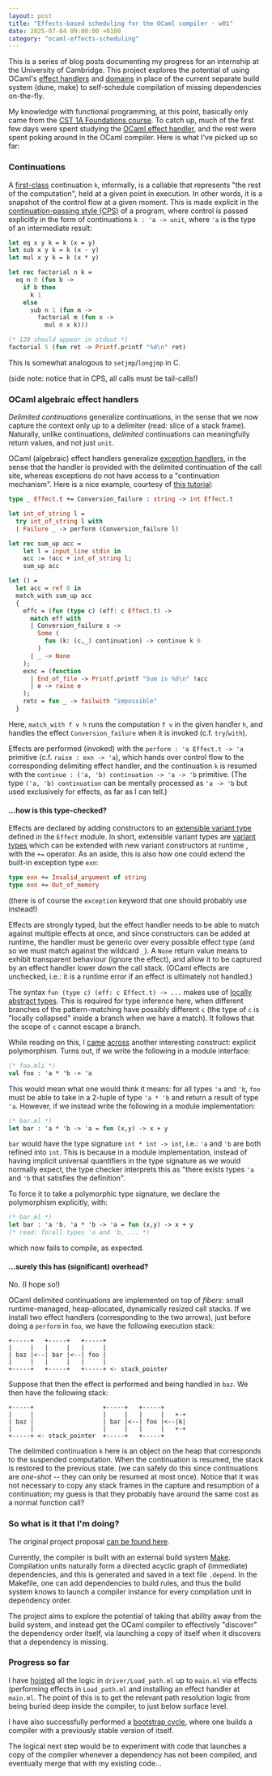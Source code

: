```yaml
---
layout: post
title: "Effects-based scheduling for the OCaml compiler - w01"
date: 2025-07-04 09:00:00 +0100
category: "ocaml-effects-scheduling"
---
```


This is a series of blog posts documenting my progress for an internship at the University of Cambridge. This project explores the potential of using OCaml's [effect handlers](https://ocaml.org/manual/5.3/effects.html) and [domains](https://ocaml.org/manual/5.3/parallelism.html) in place of the current separate build system (dune, make) to self-schedule compilation of missing dependencies on-the-fly.

My knowledge with functional programming, at this point, basically only came from the [CST 1A Foundations course](https://www.cl.cam.ac.uk/teaching/2425/FoundsCS/). To catch up, much of the first few days were spent studying the [OCaml effect handler](https://ocaml.org/manual/5.3/effects.html), and the rest were spent poking around in the OCaml compiler. Here is what I've picked up so far:

### Continuations

A [first-class](https://en.wikipedia.org/wiki/First-class_citizen) continuation `k`, informally, is a callable that represents "the rest of the computation", held at a given point in execution. In other words, it is a snapshot of the control flow at a given moment. This is made explicit in the [continuation-passing style (CPS)](https://en.wikipedia.org/wiki/Continuation-passing_style) of a program, where control is passed explicitly in the form of continuations `k : 'a -> unit`, where `'a` is the type of an intermediate result:

```ocaml
let eq x y k = k (x = y)
let sub x y k = k (x - y)
let mul x y k = k (x * y)

let rec factorial n k =
  eq n 0 (fun b ->
    if b then
      k 1
    else
      sub n 1 (fun m ->
        factorial m (fun x ->
          mul n x k)))

(* 120 should appear in stdout *)
factorial 5 (fun ret -> Printf.printf "%d\n" ret)
```

This is somewhat analogous to `setjmp`/`longjmp` in C.

(side note: notice that in CPS, all calls must be tail-calls!)

### OCaml algebraic effect handlers

_Delimited continuations_ generalize continuations, in the sense that we now capture the context only up to a delimiter (read: slice of a stack frame). Naturally, unlike continuations, _delimited_ continuations can meaningfully return values, and not just `unit`.

OCaml (algebraic) effect handlers generalize [exception handlers](https://ocaml.org/docs/error-handling), in the sense that the handler is provided with the delimited continuation of the call site, whereas exceptions do not have access to a "continuation mechanism". Here is a nice example, courtesy of [this tutorial](https://github.com/ocaml-multicore/ocaml-effects-tutorial):

```ocaml
type _ Effect.t += Conversion_failure : string -> int Effect.t

let int_of_string l =
  try int_of_string l with
  | Failure _ -> perform (Conversion_failure l)

let rec sum_up acc =
    let l = input_line stdin in
    acc := !acc + int_of_string l;
    sum_up acc

let () =
  let acc = ref 0 in
  match_with sum_up acc
  {
    effc = (fun (type c) (eff: c Effect.t) ->
      match eff with
      | Conversion_failure s ->
        Some (
          fun (k: (c,_) continuation) -> continue k 0
        )
      | _ -> None
    );
    exnc = (function
      | End_of_file -> Printf.printf "Sum is %d\n" !acc
      | e -> raise e
    );
    retc = fun _ -> failwith "impossible"
  }
```

Here, `match_with f v h` runs the computation `f v` in the given handler `h`, and handles the effect `Conversion_failure` when it is invoked (c.f. `try`/`with`).

Effects are performed (invoked) with the `perform : 'a Effect.t -> 'a` primitive (c.f. `raise : exn -> 'a`), which hands over control flow to the corresponding delimiting effect handler, and the continuation `k` is resumed with the `continue : ('a, 'b) continuation -> 'a -> 'b` primitive. (The type `('a, 'b) continuation` can be mentally processed as `'a -> 'b` but used exclusively for effects, as far as I can tell.)

#### ...how is this type-checked?

Effects are declared by adding constructors to an [extensible variant type](https://ocaml.org/manual/5.3/extensiblevariants.html) defined in the `Effect` module. In short, extensible variant types are [variant types](https://dev.realworldocaml.org/variants.html) which can be extended with new variant constructors at runtime , with the `+=` operator. As an aside, this is also how one could extend the built-in exception type `exn`:

```ocaml
type exn += Invalid_argument of string
type exn += Out_of_memory
```

(there is of course the `exception` keyword that one should probably use instead!)

Effects are strongly typed, but the effect handler needs to be able to match against multiple effects at once, and since constructors can be added at runtime, the handler must be generic over every possible effect type (and so we must match against the wildcard `_`). A `None` return value means to exhibit transparent behaviour (ignore the effect), and allow it to be captured by an effect handler lower down the call stack. (OCaml effects are unchecked, i.e.: it is a runtime error if an effect is ultimately not handled.)

The syntax `fun (type c) (eff: c Effect.t) -> ...` makes use of [locally abstract types](https://ocaml.org/manual/5.3/locallyabstract.html). This is required for type inference here, when different branches of the pattern-matching have possibly different `c` (the type of `c` is "locally collapsed" inside a branch when we have a match). It follows that the scope of `c` cannot escape a branch.

While reading on this, I [came](https://stackoverflow.com/questions/69144536/what-is-the-difference-between-a-and-type-a-and-when-to-use-each) [across](https://discuss.ocaml.org/t/locally-abstract-type-polymorphism-and-function-signature/4523) another interesting construct: explicit polymorphism. Turns out, if we write the following in a module interface:

```ocaml
(* foo.mli *)
val foo : 'a * 'b -> 'a
```

This would mean what one would think it means: for all types `'a` and `'b`, `foo` must be able to take in a 2-tuple of type `'a * 'b` and return a result of type `'a`. However, if we instead write the following in a module implementation:

```ocaml
(* bar.ml *)
let bar : 'a * 'b -> 'a = fun (x,y) -> x + y
```

`bar` would have the type signature `int * int -> int`, i.e.: `'a` and `'b` are both refined into `int`. This is because in a module implementation, instead of having implicit universal quantifiers in the type signature as we would normally expect, the type checker interprets this as "there exists types `'a` and `'b` that satisfies the definition".

To force it to take a polymorphic type signature, we declare the polymorphism explicitly, with:

```ocaml
(* bar.ml *)
let bar : 'a 'b. 'a * 'b -> 'a = fun (x,y) -> x + y
(* read: forall types 'a and 'b, ... *)
```

which now fails to compile, as expected.

#### ...surely this has (significant) overhead?

No. (I hope so!)

OCaml delimited continuations are implemented on top of _fibers_: small runtime-managed, heap-allocated, dynamically resized call stacks. If we install two effect handlers (corresponding to the two arrows), just before doing a `perform` in `foo`, we have the following execution stack:

```text
+-----+   +-----+   +-----+
|     |   |     |   |     |
| baz |<--| bar |<--| foo |
|     |   |     |   |     |
+-----+   +-----+   +-----+ <- stack_pointer
```

Suppose that then the effect is performed and being handled in `baz`. We then have the following stack:

```text
+-----+                   +-----+   +-----+
|     |                   |     |   |     |   +-+
| baz |                   | bar |<--| foo |<--|k|
|     |                   |     |   |     |   +-+
+-----+ <- stack_pointer  +-----+   +-----+
```

The delimited continuation `k` here is an object on the heap that corresponds to the suspended computation. When the continuation is resumed, the stack is restored to the previous state. (we can safely do this since continuations are _one-shot_ -- they can only be resumed at most once). Notice that it was not necessary to copy any stack frames in the capture and resumption of a continuation; my guess is that they probably have around the same cost as a normal function call?

### So what is it that I'm doing?

The original project proposal [can be found here](https://anil.recoil.org/ideas/effects-scheduling-ocaml-compiler).

Currently, the compiler is built with an external build system [Make](https://en.wikipedia.org/wiki/Make_(software)). Compilation units naturally form a directed acyclic graph of (immediate) dependencies, and this is generated and saved in a text file `.depend`. In the Makefile, one can add dependencies to build rules, and thus the build system knows to launch a compiler instance for every compilation unit in dependency order.

The project aims to explore the potential of taking that ability away from the build system, and instead get the OCaml compiler to effectively "discover" the dependency order itself, via launching a copy of itself when it discovers that a dependency is missing.

### Progress so far

I have [hoisted](https://github.com/lucasma8795/ocaml/commit/708d64a9b5b650b9208c8da85e5ffdd95e8b7bab) all the logic in `driver/Load_path.ml` up to `main.ml` via effects (performing effects in `Load_path.ml` and installing an effect handler at `main.ml`. The point of this is to get the relevant path resolution logic from being buried deep inside the compiler, to just below surface level.

I have also successfully performed a [bootstrap cycle](https://en.wikipedia.org/wiki/Bootstrapping), where one builds a compiler with a previously stable version of itself.

The logical next step would be to experiment with code that launches a copy of the compiler whenever a dependency has not been compiled, and eventually merge that with my existing code...
